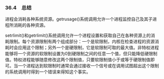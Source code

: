 ### 36.4　总结

进程会消耗各种系统资源。getrusage()系统调用允许一个进程监控自己及其子进程所消耗的各种资源。

setrlimit()和getrlimit()系统调用允许一个进程设置和获取自己在各种资源上的消耗限制。每个资源限制有两个组成部分：一个是软限制，内核在检查进程的资源消耗时会应用这个限制；另外一个是硬限制，它是软限制可取的最大值。非特权进程能够将一个资源的软限制设置为0到硬限制之间的任意一个值，但只能降低硬限制值。特权进程能够随意修改这两个限制值，只要软限制值小于或等于硬限制值即可。当一个进程达到软限制时通常会通过接收一个信号或在调用试图超出这个限制的系统调用时得到一个错误来得知这个事实。


